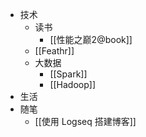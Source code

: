 - 技术
	- 读书
		- [[性能之巅2@book]]
	- [[Feathr]]
	- 大数据
		- [[Spark]]
		- [[Hadoop]]
- 生活
- 随笔
	- [[使用 Logseq 搭建博客]]